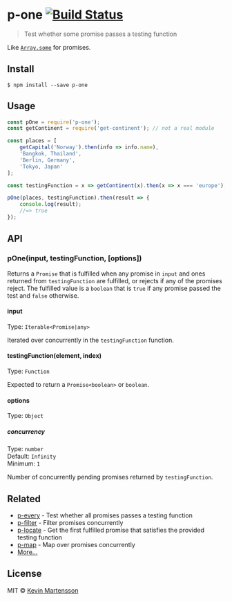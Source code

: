 # p-one [![Build Status](https://travis-ci.org/kevva/p-one.svg?branch=master)](https://travis-ci.org/kevva/p-one)

> Test whether some promise passes a testing function

Like [`Array.some`](https://developer.mozilla.org/en-US/docs/Web/JavaScript/Reference/Global_Objects/Array/some) for promises.

## Install

```
$ npm install --save p-one
```


## Usage

```js
const pOne = require('p-one');
const getContinent = require('get-continent'); // not a real module

const places = [
	getCapital('Norway').then(info => info.name),
	'Bangkok, Thailand',
	'Berlin, Germany',
	'Tokyo, Japan'
];

const testingFunction = x => getContinent(x).then(x => x === 'europe');

pOne(places, testingFunction).then(result => {
	console.log(result);
	//=> true
});
```


## API

### pOne(input, testingFunction, [options])

Returns a `Promise` that is fulfilled when any promise in `input` and ones returned from `testingFunction` are fulfilled, or rejects if any of the promises reject. The fulfilled value is a `boolean` that is `true` if any promise passed the test and `false` otherwise.

#### input

Type: `Iterable<Promise|any>`

Iterated over concurrently in the `testingFunction` function.

#### testingFunction(element, index)

Type: `Function`

Expected to return a `Promise<boolean>` or `boolean`.

#### options

Type: `Object`

##### concurrency

Type: `number`<br>
Default: `Infinity`<br>
Minimum: `1`

Number of concurrently pending promises returned by `testingFunction`.


## Related

* [p-every](https://github.com/kevva/p-every) - Test whether all promises passes a testing function
* [p-filter](https://github.com/sindresorhus/p-filter) - Filter promises concurrently
* [p-locate](https://github.com/sindresorhus/p-locate) - Get the first fulfilled promise that satisfies the provided testing function
* [p-map](https://github.com/sindresorhus/p-map) - Map over promises concurrently
* [More…](https://github.com/sindresorhus/promise-fun)


## License

MIT © [Kevin Martensson](http://github.com/kevva)
